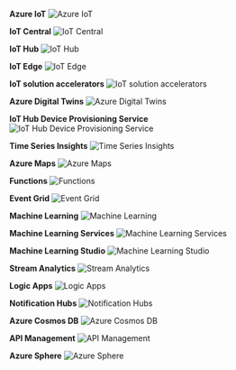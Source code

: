﻿**Azure IoT**
![Azure IoT](https://dinowang.github.io/azure-services-icon/Artifacts/Internet+of+Things/Azure+IoT.svg)

**IoT Central**
![IoT Central](https://dinowang.github.io/azure-services-icon/Artifacts/Internet+of+Things/IoT+Central.svg)

**IoT Hub**
![IoT Hub](https://dinowang.github.io/azure-services-icon/Artifacts/Internet+of+Things/IoT+Hub.svg)

**IoT Edge**
![IoT Edge](https://dinowang.github.io/azure-services-icon/Artifacts/Internet+of+Things/IoT+Edge.svg)

**IoT solution accelerators**
![IoT solution accelerators](https://dinowang.github.io/azure-services-icon/Artifacts/Internet+of+Things/IoT+solution+accelerators.svg)

**Azure Digital Twins**
![Azure Digital Twins](https://dinowang.github.io/azure-services-icon/Artifacts/Internet+of+Things/Azure+Digital+Twins.svg)

**IoT Hub Device Provisioning Service**
![IoT Hub Device Provisioning Service](https://dinowang.github.io/azure-services-icon/Artifacts/Internet+of+Things/IoT+Hub+Device+Provisioning+Service.svg)

**Time Series Insights**
![Time Series Insights](https://dinowang.github.io/azure-services-icon/Artifacts/Internet+of+Things/Time+Series+Insights.svg)

**Azure Maps**
![Azure Maps](https://dinowang.github.io/azure-services-icon/Artifacts/Internet+of+Things/Azure+Maps.svg)

**Functions**
![Functions](https://dinowang.github.io/azure-services-icon/Artifacts/Internet+of+Things/Functions.svg)

**Event Grid**
![Event Grid](https://dinowang.github.io/azure-services-icon/Artifacts/Internet+of+Things/Event+Grid.svg)

**Machine Learning**
![Machine Learning](https://dinowang.github.io/azure-services-icon/Artifacts/Internet+of+Things/Machine+Learning.svg)

**Machine Learning Services**
![Machine Learning Services](https://dinowang.github.io/azure-services-icon/Artifacts/Internet+of+Things/Machine+Learning+Services.svg)

**Machine Learning Studio**
![Machine Learning Studio](https://dinowang.github.io/azure-services-icon/Artifacts/Internet+of+Things/Machine+Learning+Studio.svg)

**Stream Analytics**
![Stream Analytics](https://dinowang.github.io/azure-services-icon/Artifacts/Internet+of+Things/Stream+Analytics.svg)

**Logic Apps**
![Logic Apps](https://dinowang.github.io/azure-services-icon/Artifacts/Internet+of+Things/Logic+Apps.svg)

**Notification Hubs**
![Notification Hubs](https://dinowang.github.io/azure-services-icon/Artifacts/Internet+of+Things/Notification+Hubs.svg)

**Azure Cosmos DB**
![Azure Cosmos DB](https://dinowang.github.io/azure-services-icon/Artifacts/Internet+of+Things/Azure+Cosmos+DB.svg)

**API Management**
![API Management](https://dinowang.github.io/azure-services-icon/Artifacts/Internet+of+Things/API+Management.svg)

**Azure Sphere**
![Azure Sphere](https://dinowang.github.io/azure-services-icon/Artifacts/Internet+of+Things/Azure+Sphere.svg)


